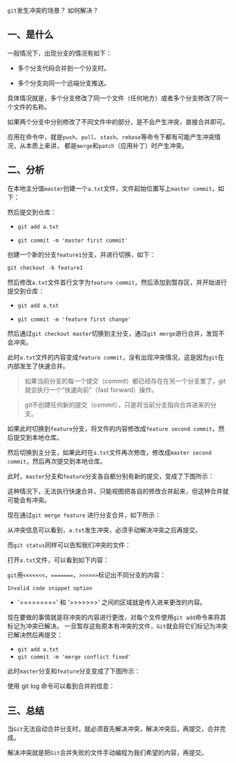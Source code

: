 `git`发生冲突的场景？
如何解决？

## 一、是什么

一般情况下，出现分支的情况有如下：

- 多个分支代码合并到一个分支时。

- 多个分支向同一个远端分支推送。

具体情况就是，多个分支修改了同一个文件（任何地方）或者多个分支修改了同一个文件的名称。

如果两个分支中分别修改了不同文件中的部分，是不会产生冲突，直接合并即可。

应用在命令中，就是`push`、`pull`、`stash`、`rebase`等命令下都有可能产生冲突情况，从本质上来讲，
都是`merge`和`patch`（应用补丁）时产生冲突。

## 二、分析

在本地主分值`master`创建一个`a.txt`文件，文件起始位置写上`master commit`，如下：

然后提交到仓库：

- `git add a.txt`

- `git commit -m 'master first commit'`

创建一个新的分支`feature1`分支，并进行切换，如下：
```js
git checkout -b feature1
```
然后修改`a.txt`文件首行文字为`feature commit`，然后添加到暂存区，并开始进行提交到仓库：

- `git add a.txt`

- `git commit -m 'feature first change'`

然后通过`git checkout master`切换到主分支，通过`git merge`进行合并，发现不会冲突。

此时`a.txt`文件的内容变成`feature commit`，没有出现冲突情况，这是因为`git`在内部发生了快速合并。

> 如果当前分支的每一个提交（commit）都已经存在在另一个分支里了，git就会执行一个“快速向前”（fast forward）操作。

> git不创建任何新的提交（commit），只是将当前分支指向合并进来的分支。

如果此时切换到`feature`分支，将文件的内容修改成`feature second commit`，然后提交到本地仓库。

然后切换到主分支，如果此时在`a.txt`文件再次修改，修改成`master second commit`，然后再次提交到本地仓库。

此时，`master`分支和`feature`分支各自都分别有新的提交，变成了下图所示：

这种情况下，无法执行快速合并，只能视图把各自的修改合并起来，但这种合并就可能会有冲突。

现在通过`git merge feature` 进行分支合并，如下所示：

从冲突信息可以看到，`a.txt`发生冲突，必须手动解决冲突之后再提交。

而`git status`同样可以告知我们冲突的文件：

打开`a.txt`文件，可以看到如下内容：

`git`用`<<<<<<<`，`=======`，`>>>>>>`标记出不同分支的内容：
```js
Invalid code snippet option
```
- '=========' 和 '>>>>>>>' 之间的区域就是传入进来更改的内容。

现在要做的事情就是将冲突的内容进行更改，对每个文件使用`git add`命令来将其标记为冲突已解决。
一旦暂存这些原本有冲突的文件，`Git`就会将它们标记为冲突已解决然后再提交：

- `git add a.txt`
- `git commit -m 'merge conflict fixed'`

此时`master`分支和`feature`分支变成了下图所示：

使用 git log 命令可以看到合并的信息：

## 三、总结

当`Git`无法自动合并分支时，就必须首先解决冲突，解决冲突后，再提交，合并完成。

解决冲突就是把`Git`合并失败的文件手动编程为我们希望的内容，再提交。